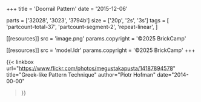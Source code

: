 +++
title = 'Doorrail Pattern'
date  = '2015-12-06'

parts = ['32028', '3023', '3794b']
size  = ['20p', '2s', '3s']
tags  = [
  'partcount-total-37',
  'partcount-segment-2',
  'repeat-linear',
]

[[resources]]
src              = 'image.png'
params.copyright = '©2025 BrickCamp'

[[resources]]
src              = 'model.ldr'
params.copyright = '©2025 BrickCamp'
+++

{{< linkbox
    url="https://www.flickr.com/photos/megustakapusta/14187894578"
    title="Greek-like Pattern Technique"
    author="Piotr Hofman"
    date="2014-00-00"
>}}
